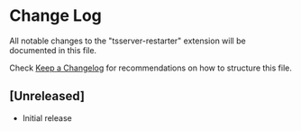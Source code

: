 # Change Log

All notable changes to the "tsserver-restarter" extension will be documented in this file.

Check [Keep a Changelog](http://keepachangelog.com/) for recommendations on how to structure this file.

## [Unreleased]

- Initial release
